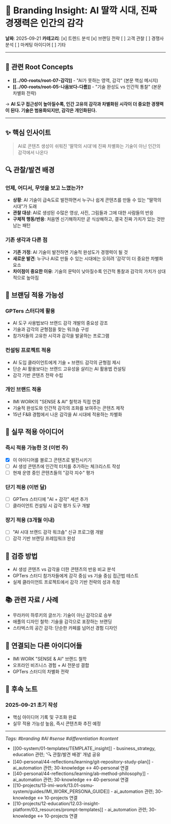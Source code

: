 # 🎨 Branding Insight: AI 딸깍 시대, 진짜 경쟁력은 인간의 감각

**날짜**: 2025-09-21
**카테고리**: [x] 트렌드 분석 [x] 브랜딩 전략 [ ] 고객 관찰 [ ] 경쟁사 분석 [ ] 마케팅 아이디어 [ ] 기타

---

## 🌳 관련 Root Concepts

- **[[../00-roots/root-07-감각]]** - "AI가 못하는 영역, 감각" (본문 핵심 메시지)
- **[[../00-roots/root-05-나음보다-다름]]** - "기술 완성도 vs 인간적 통찰" (본문 차별화 전략)

→ **AI 도구 접근성이 높아질수록, 인간 고유의 감각과 차별화된 시각이 더 중요한 경쟁력이 된다. 기술은 범용화되지만, 감각은 개인화된다.**

---

## ✨ 핵심 인사이트
> AI로 콘텐츠 생성이 쉬워진 '딸깍의 시대'에 진짜 차별화는 기술이 아닌 인간의 감각에서 나온다

## 🔍 관찰/발견 배경
### 언제, 어디서, 무엇을 보고 느꼈는가?
- **상황**: AI 기술이 급속도로 발전하면서 누구나 쉽게 콘텐츠를 만들 수 있는 "딸깍의 시대"가 도래
- **관찰 대상**: AI로 생성된 수많은 영상, 사진, 그림들과 그에 대한 사람들의 반응
- **구체적 행동/반응**: 처음엔 신기해하지만 곧 식상해하고, 결국 진짜 가치가 있는 것만 남는 패턴

### 기존 생각과 다른 점
- **기존 가정**: AI 기술이 발전하면 기술적 완성도가 경쟁력이 될 것
- **새로운 발견**: 누구나 AI로 만들 수 있는 시대에는 오히려 '감각'이 더 중요한 차별화 요소
- **차이점이 중요한 이유**: 기술의 문턱이 낮아질수록 인간적 통찰과 감각의 가치가 상대적으로 높아짐

## 🎯 브랜딩 적용 가능성
### GPTers 스터디에 활용
- AI 도구 사용법보다 브랜드 감각 개발의 중요성 강조
- 기술과 감각의 균형점을 찾는 워크숍 구성
- 참가자들의 고유한 시각과 감각을 발굴하는 프로그램

### 컨설팅 프로젝트 적용
- AI 도입 클라이언트에게 기술 + 브랜드 감각의 균형점 제시
- 단순 AI 활용보다는 브랜드 고유성을 살리는 AI 활용법 컨설팅
- 감각 기반 콘텐츠 전략 수립

### 개인 브랜드 적용
- IMI WORK의 "SENSE & AI" 철학과 직접 연결
- 기술적 완성도와 인간적 감각의 조화를 보여주는 콘텐츠 제작
- 15년 F&B 경험에서 나온 감각을 AI 시대에 적용하는 차별화

## 💼 실무 적용 아이디어
### 즉시 적용 가능한 것 (이번 주)
- [x] 이 아이디어를 블로그 콘텐츠로 발전시키기
- [ ] AI 생성 콘텐츠에 인간적 터치를 추가하는 체크리스트 작성
- [ ] 현재 운영 중인 콘텐츠들의 "감각 지수" 평가

### 단기 적용 (이번 달)
- [ ] GPTers 스터디에 "AI + 감각" 세션 추가
- [ ] 클라이언트 컨설팅 시 감각 평가 도구 개발

### 장기 적용 (3개월 이내)
- [ ] "AI 시대 브랜드 감각 워크숍" 신규 프로그램 개발
- [ ] 감각 기반 브랜딩 프레임워크 완성

## 🧪 검증 방법
- AI 생성 콘텐츠 vs 감각을 더한 콘텐츠의 반응 비교 분석
- GPTers 스터디 참가자들에게 감각 중심 vs 기술 중심 접근법 테스트
- 실제 클라이언트 프로젝트에서 감각 기반 전략의 성과 측정

## 📚 관련 자료 / 사례
- 무라카미 하루키의 글쓰기: 기술이 아닌 감각으로 승부
- 애플의 디자인 철학: 기술을 감각으로 포장하는 브랜딩
- 스타벅스의 공간 감각: 단순한 카페를 넘어선 경험 디자인

## 🔗 연결되는 다른 아이디어들
- IMI WORK "SENSE & AI" 브랜드 철학
- 오프라인 비즈니스 경험 + AI 전문성 결합
- GPTers 스터디의 차별화 전략

## 📝 후속 노트
### 2025-09-21 초기 작성
- 핵심 아이디어 기록 및 구조화 완료
- 실무 적용 가능성 높음, 즉시 콘텐츠화 추진 예정

---
*Tags: #branding #AI #sense #differentiation #content*

- [[00-system/01-templates/TEMPLATE_insight]] - business_strategy, education 관련; '🔍 관찰/발견 배경' 개념 공유
- [[40-personal/44-reflections/learning/git-repository-study-plan]] - ai_automation 관련; 30-knowledge ↔ 40-personal 연결
- [[40-personal/44-reflections/learning/ab-method-philosophy]] - ai_automation 관련; 30-knowledge ↔ 40-personal 연결
- [[10-projects/13-imi-work/13.01-osmu-system/guides/IMI_WORK_PERSONA_GUIDE]] - ai_automation 관련; 30-knowledge ↔ 10-projects 연결
- [[10-projects/12-education/12.03-insight-platform/03_resources/prompt-templates]] - ai_automation 관련; 30-knowledge ↔ 10-projects 연결
